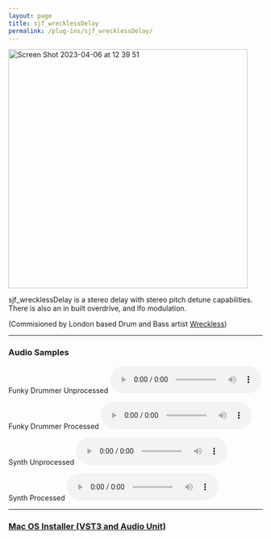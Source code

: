 ```yaml
---
layout: page
title: sjf_wrecklessDelay
permalink: /plug-ins/sjf_wrecklessDelay/
---
```

<img width="474" alt="Screen Shot 2023-04-06 at 12 39 51" src="https://user-images.githubusercontent.com/12850558/230366209-76841986-428c-4ed9-987a-16a6ea09bb3f.png">

sjf_wrecklessDelay is a stereo delay with stereo pitch detune capabilities. 
There is also an in built overdrive, and lfo modulation.

(Commisioned by London based Drum and Bass artist [Wreckless](https://wrecklessdnb.bandcamp.com/))

---

### Audio Samples
Funky Drummer Unprocessed
<audio controls>
<source src="/MP3s/funkyDummer160.mp3" type="audio/mp3">
</audio>

Funky Drummer Processed
<audio controls>
<source src="/MP3s/funkyDrummerDelay.mp3" type="audio/mp3">
</audio>

Synth Unprocessed
<audio controls>
<source src="/MP3s/synthUnprocessed2.mp3" type="audio/mp3">
</audio>

Synth Processed
<audio controls>
<source src="/MP3s/synth2Delay.mp3" type="audio/mp3">
</audio>

---

### [Mac OS Installer (VST3 and Audio Unit)](https://drive.google.com/file/d/1ClYOPMyz8EgQ5VZL_ezNkdCI6Y6QCvBp/view?usp=sharing)
